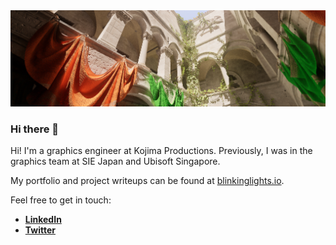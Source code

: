 <img src="https://raw.githubusercontent.com/Eclmist/Eclmist/master/banner2.png">

### Hi there 👋

Hi! I'm a graphics engineer at Kojima Productions. Previously, I was in the graphics team at SIE Japan and Ubisoft Singapore.

My portfolio and project writeups can be found at [blinkinglights.io](https://blinkinglights.io/).

Feel free to get in touch:
- [**LinkedIn**](https://www.linkedin.com/in/eclmist/)
- [**Twitter**](https://twitter.com/eclmist)

